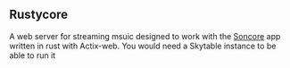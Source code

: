 ## Rustycore

A web server for streaming msuic designed to work with the [Soncore](https://github.com/F1ammetta/Soncore) app written in rust with Actix-web.
You would need a Skytable instance to be able to run it
